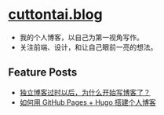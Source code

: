 # [cuttontai.blog](https://cuttontail.blog/)
- 我的个人博客，以自己为第一视角写作。
- 关注前端、设计，和让自己眼前一亮的想法。

## Feature Posts
- [独立博客过时以后，为什么开始写博客了？](https://cuttontail.blog/blog/why-blog/)
- [如何用 GitHub Pages + Hugo 搭建个人博客](https://cuttontail.blog/blog/create-a-wesite-using-github-pages-and-hugo/)